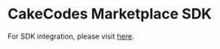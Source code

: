 # CakeCodes Marketplace SDK

For SDK integration, please visit [here](https://github.com/cakecodes/CakeCodesSDK/wiki).
